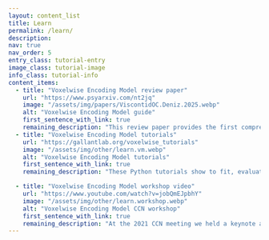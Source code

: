```yaml
---
layout: content_list
title: Learn
permalink: /learn/
description:
nav: true
nav_order: 5
entry_class: tutorial-entry
image_class: tutorial-image
info_class: tutorial-info
content_items:
  - title: "Voxelwise Encoding Model review paper"
    url: "https://www.psyarxiv.com/nt2jq"
    image: "/assets/img/papers/ViscontidOC.Deniz.2025.webp"
    alt: "Voxelwise Encoding Model guide"
    first_sentence_with_link: true
    remaining_description: "This review paper provides the first comprehensive guide to the Voxelwise Encoding Model (VEM) framework. The VEM framework is a framework for fitting encoding models to fMRI data. This framework is currently the most sensitive and powerful approach available for modeling fMRI data. It can be used to fit dozens of distinct models simultaneously, each model having up to several thousand distinct features. The Voxelwise Encoding Model framework also conforms to all best practices in data science, which maximizes sensitivity, reliability and generalizability of the resulting models."
  - title: "Voxelwise Encoding Model tutorials"
    url: "https://gallantlab.org/voxelwise_tutorials"
    image: "/assets/img/other/learn.vm.webp"
    alt: "Voxelwise Encoding Model tutorials"
    first_sentence_with_link: true
    remaining_description: "These Python tutorials show to fit, evaluate, and interpret voxelwise encoding models on one of our public available datasets. We are providing these online tutorials here as a service to the fMRI community."

  - title: "Voxelwise Encoding Model workshop video"
    url: "https://www.youtube.com/watch?v=jobQmEJpbhY"
    image: "/assets/img/other/learn.workshop.webp"
    alt: "Voxelwise Encoding Model CCN workshop"
    first_sentence_with_link: true
    remaining_description: "At the 2021 CCN meeting we held a keynote and tutorials session on the Voxelwise Encoding Model framework. You can find a video recording of the workshop here."
---
```

